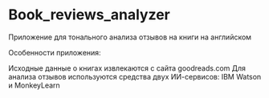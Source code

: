# Book_reviews_analyzer
Приложение для тонального анализа отзывов на книги на английском


Особенности приложения:

Исходные данные о книгах извлекаются с сайта goodreads.com
Для анализа отзывов используются средства двух ИИ-сервисов: IBM Watson и MonkeyLearn 
